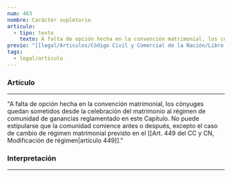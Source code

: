 ```yaml
---
num: 463
nombre: Carácter supletorio
articulo:
  - tipo: texto
    texto: A falta de opción hecha en la convención matrimonial, los cónyuges quedan sometidos desde la celebración del matrimonio al régimen de comunidad de ganancias reglamentado en este Capítulo. No puede estipularse que la comunidad comience antes o después, excepto el caso de cambio de régimen matrimonial previsto en el artículo 449.
previo: "[[legal/Articulos/Código Civil y Comercial de la Nación/Libro Segundo/Título 2/Capítulo 2/Sección 1/Sección 1, Disposiciones generales|Sección 1, Disposiciones generales]]"
tags:
  - legal/articulo
---
```

### Artículo
---
"A falta de opción hecha en la convención matrimonial, los cónyuges quedan sometidos desde la celebración del matrimonio al régimen de comunidad de ganancias reglamentado en este Capítulo. No puede estipularse que la comunidad comience antes o después, excepto el caso de cambio de régimen matrimonial previsto en el [[Art. 449 del CC y CN, Modificación de régimen|artículo 449]]."

### Interpretación
---
